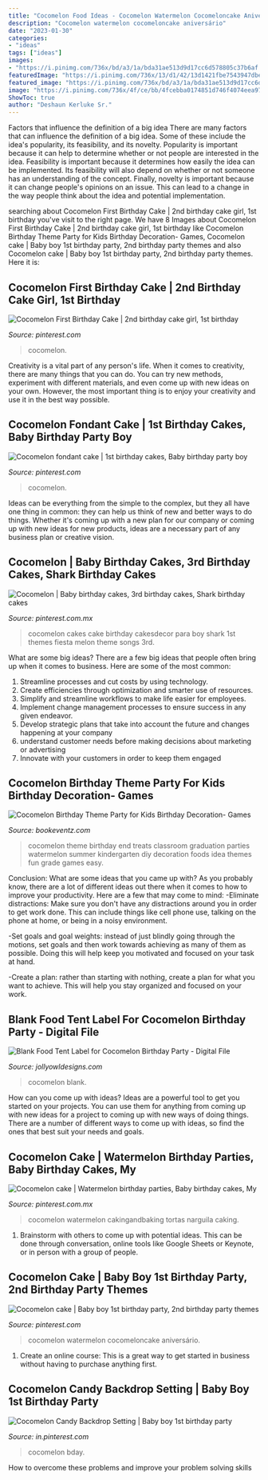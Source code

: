 ```yaml
---
title: "Cocomelon Food Ideas - Cocomelon Watermelon Cocomeloncake Aniversário"
description: "Cocomelon watermelon cocomeloncake aniversário"
date: "2023-01-30"
categories:
- "ideas"
tags: ["ideas"]
images:
- "https://i.pinimg.com/736x/bd/a3/1a/bda31ae513d9d17cc6d578805c37b6af.jpg"
featuredImage: "https://i.pinimg.com/736x/13/d1/42/13d1421fbe7543947dbe533be87415a1.jpg"
featured_image: "https://i.pinimg.com/736x/bd/a3/1a/bda31ae513d9d17cc6d578805c37b6af.jpg"
image: "https://i.pinimg.com/736x/4f/ce/bb/4fcebba0174851d746f4074eea979807.jpg"
ShowToc: true
author: "Deshaun Kerluke Sr."
---
```



Factors that influence the definition of a big idea
There are many factors that can influence the definition of a big idea. Some of these include the idea's popularity, its feasibility, and its novelty. Popularity is important because it can help to determine whether or not people are interested in the idea. Feasibility is important because it determines how easily the idea can be implemented. Its feasibility will also depend on whether or not someone has an understanding of the concept. Finally, novelty is important because it can change people's opinions on an issue. This can lead to a change in the way people think about the idea and potential implementation.

	

		
searching about Cocomelon First Birthday Cake | 2nd birthday cake girl, 1st birthday you've visit to the right page. We have 8 Images about Cocomelon First Birthday Cake | 2nd birthday cake girl, 1st birthday like Cocomelon Birthday Theme Party for Kids Birthday Decoration- Games, Cocomelon cake | Baby boy 1st birthday party, 2nd birthday party themes and also Cocomelon cake | Baby boy 1st birthday party, 2nd birthday party themes. Here it is:
		
    
## Cocomelon First Birthday Cake | 2nd Birthday Cake Girl, 1st Birthday

<img loading=lazy src="https://i.pinimg.com/736x/bd/a3/1a/bda31ae513d9d17cc6d578805c37b6af.jpg" onerror="this.onerror=null;this.src='https://tse2.mm.bing.net/th?id=OIP.zOfturXU9-L7zCyBIHJmvAHaJ3&amp;pid=15.1';" alt="Cocomelon First Birthday Cake | 2nd birthday cake girl, 1st birthday">

_Source: pinterest.com_

>cocomelon. 

	

Creativity is a vital part of any person's life. When it comes to creativity, there are many things that you can do. You can try new methods, experiment with different materials, and even come up with new ideas on your own. However, the most important thing is to enjoy your creativity and use it in the best way possible.

    
## Cocomelon Fondant Cake | 1st Birthday Cakes, Baby Birthday Party Boy

<img loading=lazy src="https://i.pinimg.com/736x/4f/ce/bb/4fcebba0174851d746f4074eea979807.jpg" onerror="this.onerror=null;this.src='https://tse2.mm.bing.net/th?id=OIP.cYzLkEY6I3qsJATQu4CIZgHaJ4&amp;pid=15.1';" alt="Cocomelon fondant cake | 1st birthday cakes, Baby birthday party boy">

_Source: pinterest.com_

>cocomelon. 

	

Ideas can be everything from the simple to the complex, but they all have one thing in common: they can help us think of new and better ways to do things. Whether it's coming up with a new plan for our company or coming up with new ideas for new products, ideas are a necessary part of any business plan or creative vision.

    
## Cocomelon | Baby Birthday Cakes, 3rd Birthday Cakes, Shark Birthday Cakes

<img loading=lazy src="https://i.pinimg.com/736x/d8/46/4f/d8464f9f56a5d1332d788c40c957707c.jpg" onerror="this.onerror=null;this.src='https://tse1.mm.bing.net/th?id=OIP.9vS5Zizf5xiT9Xtd4IsXEwHaJ4&amp;pid=15.1';" alt="Cocomelon | Baby birthday cakes, 3rd birthday cakes, Shark birthday cakes">

_Source: pinterest.com.mx_

>cocomelon cakes cake birthday cakesdecor para boy shark 1st themes fiesta melon theme songs 3rd. 

	

What are some big ideas?
There are a few big ideas that people often bring up when it comes to business. Here are some of the most common:
1. Streamline processes and cut costs by using technology.
2. Create efficiencies through optimization and smarter use of resources.
3. Simplify and streamline workflows to make life easier for employees.
4. Implement change management processes to ensure success in any given endeavor. 
5. Develop strategic plans that take into account the future and changes happening at your company 
6. understand customer needs before making decisions about marketing or advertising 
7. Innovate with your customers in order to keep them engaged 

    
## Cocomelon Birthday Theme Party For Kids Birthday Decoration- Games

<img loading=lazy src="https://www.bookeventz.com/blog/wp-content/uploads/2020/11/Cocomelon-Birthday-Theme-Party-Ideas-2.jpg" onerror="this.onerror=null;this.src='https://tse3.mm.bing.net/th?id=OIP.OE7Uq5SqEZCGvfwezZhcDQHaJ4&amp;pid=15.1';" alt="Cocomelon Birthday Theme Party for Kids Birthday Decoration- Games">

_Source: bookeventz.com_

>cocomelon theme birthday end treats classroom graduation parties watermelon summer kindergarten diy decoration foods idea themes fun grade games easy. 

	

Conclusion: What are some ideas that you came up with?
As you probably know, there are a lot of different ideas out there when it comes to how to improve your productivity. Here are a few that may come to mind:
-Eliminate distractions: Make sure you don't have any distractions around you in order to get work done. This can include things like cell phone use, talking on the phone at home, or being in a noisy environment.

-Set goals and goal weights: instead of just blindly going through the motions, set goals and then work towards achieving as many of them as possible. Doing this will help keep you motivated and focused on your task at hand.

-Create a plan: rather than starting with nothing, create a plan for what you want to achieve. This will help you stay organized and focused on your work.

    
## Blank Food Tent Label For Cocomelon Birthday Party - Digital File

<img loading=lazy src="https://cdn.shopify.com/s/files/1/0267/5094/3307/products/CocomelonBirthdayPartyFoodLabelTentNameCardPrintable_1200x1200.jpg?v=1594464926" onerror="this.onerror=null;this.src='https://tse3.mm.bing.net/th?id=OIP.VRu3DSpK6qiom7XhNlXtSwHaGL&amp;pid=15.1';" alt="Blank Food Tent Label for Cocomelon Birthday Party - Digital File">

_Source: jollyowldesigns.com_

>cocomelon blank. 

	

How can you come up with ideas?
Ideas are a powerful tool to get you started on your projects. You can use them for anything from coming up with new ideas for a project to coming up with new ways of doing things. There are a number of different ways to come up with ideas, so find the ones that best suit your needs and goals.

    
## Cocomelon Cake | Watermelon Birthday Parties, Baby Birthday Cakes, My

<img loading=lazy src="https://i.pinimg.com/736x/13/d1/42/13d1421fbe7543947dbe533be87415a1.jpg" onerror="this.onerror=null;this.src='https://tse4.mm.bing.net/th?id=OIP.CIq0O47w3CLNc2p4A0YzggHaJ4&amp;pid=15.1';" alt="Cocomelon cake | Watermelon birthday parties, Baby birthday cakes, My">

_Source: pinterest.com.mx_

>cocomelon watermelon cakingandbaking tortas narguila caking. 

	

1. Brainstorm with others to come up with potential ideas. This can be done through conversation, online tools like Google Sheets or Keynote, or in person with a group of people.

    
## Cocomelon Cake | Baby Boy 1st Birthday Party, 2nd Birthday Party Themes

<img loading=lazy src="https://i.pinimg.com/236x/2a/83/78/2a837812cee3f314ef4ea87b9764bfcd.jpg?nii=t" onerror="this.onerror=null;this.src='https://tse4.mm.bing.net/th?id=OIP.FjPqLZcHObn_04TW9gwCDQAAAA&amp;pid=15.1';" alt="Cocomelon cake | Baby boy 1st birthday party, 2nd birthday party themes">

_Source: pinterest.com_

>cocomelon watermelon cocomeloncake aniversário. 

	

1. Create an online course: This is a great way to get started in business without having to purchase anything first.

    
## Cocomelon Candy Backdrop Setting | Baby Boy 1st Birthday Party

<img loading=lazy src="https://i.pinimg.com/736x/ee/f4/a3/eef4a3b96c5ad03b7e2aa34ff43afe74.jpg" onerror="this.onerror=null;this.src='https://tse2.mm.bing.net/th?id=OIP.76pgJeWOzEAQzv9BFjz90QHaFX&amp;pid=15.1';" alt="Cocomelon Candy Backdrop Setting | Baby boy 1st birthday party">

_Source: in.pinterest.com_

>cocomelon bday. 

	

How to overcome these problems and improve your problem solving skills
 


